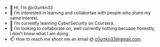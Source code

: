 - 👋 Hi, I’m @c0urtkn33
- 👀 I’m interested in learning and collabortae with people who share my same interest.
- 🌱 I’m currently learning CyberSecurity on Coursera.
- 💞️ I’m looking to collaborate on, well currently nothing becuase honestly, I don't know what I am doing.
- 📫 How to reach me shoot me an email @ c0urtkn33@gmail.com.

<!---
c0urtkn33/c0urtkn33 is a ✨ special ✨ repository because its `README.md` (this file) appears on your GitHub profile.
You can click the Preview link to take a look at your changes.
--->
